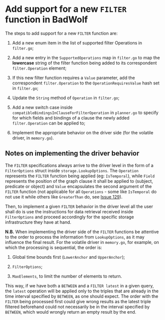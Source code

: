 # Add support for a new `FILTER` function in BadWolf

The steps to add support for a new `FILTER` function are:

1. Add a new enum item in the list of supported filter Operations in `filter.go`;

2. Add a new entry in the `SupportedOperations` map in `filter.go` to map the **lowercase**
string of the filter function being added to its correspondent `filter.Operation` element;

3. If this new filter function requires a `Value` parameter, add the correspondent
`filter.Operation` to the `OperationRequiresValue` hash set in `filter.go`;

4. Update the `String` method of `Operation` in `filter.go`;

5. Add a new switch case inside `compatibleBindingsInClauseForFilterOperation` in `planner.go` to
specify for which fields and bindings of a clause the newly added `filter.Operation` can be applied to;

6. Implement the appropriate behavior on the driver side (for the volatile driver, in `memory.go`).


## Notes on implementing the driver behavior

The `FILTER` specifications always arrive to the driver level in the form of a `FilterOptions` struct
inside `storage.LookupOptions`. The `Operation` represents the `FILTER` function being applied (eg: `IsTemporal`),
while `Field` represents the position of the graph clause it shall be applied to (subject, predicate or object)
and `Value` encapsulates the second argument of the `FILTER` function (not applicable for all `Operations` - some
like `IsTemporal` do not use it while others like `GreaterThan` do, see [Issue 129](https://github.com/google/badwolf/issues/129)).

Then, to implement a given `FILTER` behavior in the driver level all the user shall do is use the instructions for data
retrieval received inside `FilterOptions` and proceed accordingly for the specific storage infrastructure they have at hand.

**N.B.** When implementing the driver side of the `FILTER` functions be attentive to the order to process the information
from `LookupOptions`, as it may influence the final result. For the volatile driver in `memory.go`, for example, on which the
processing is sequential, the order is:

1) Global time bounds first (`LowerAnchor` and `UpperAnchor`);

2) `FilterOptions`;

3) `MaxElements`, to limit the number of elements to return.

This way, if we have both a `BETWEEN` and a `FILTER latest` in a given query, the `latest` operation will be applied
only to the triples that are already in the time interval specified by `BETWEEN`, as one should expect. The order with
the `FILTER` being processed first could give wrong results as the latest triple filtered beforehand could not necessarily
be in the interval specified by `BETWEEN`, which would wrongly return an empty result by the end.
